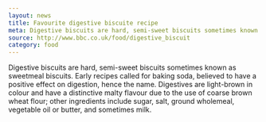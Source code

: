 ```yaml
---
layout: news
title: Favourite digestive biscuite recipe
meta: Digestive biscuits are hard, semi-sweet biscuits sometimes known as sweetmeal biscuits.
source: http://www.bbc.co.uk/food/digestive_biscuit
category: food
---
```


Digestive biscuits are hard, semi-sweet biscuits sometimes known as sweetmeal biscuits. Early recipes called for baking soda, believed to have a positive effect on digestion, hence the name. Digestives are light-brown in colour and have a distinctive malty flavour due to the use of coarse brown wheat flour; other ingredients include sugar, salt, ground wholemeal, vegetable oil or butter, and sometimes milk.